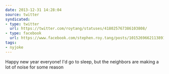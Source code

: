 ```yaml
---
date: 2013-12-31 14:28:04
source: twitter
syndicated:
- type: twitter
  url: https://twitter.com/roytang/statuses/418025767386103808/
- type: facebook
  url: https://www.facebook.com/stephen.roy.tang/posts/10152696621138912
tags:
- nyjoke
---
```


Happy new year everyone! I'd go to sleep, but the neighbors are making a lot of noise for some reason